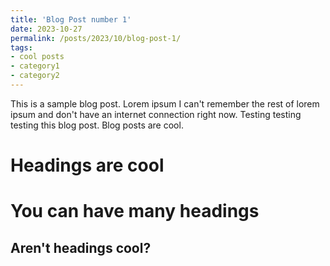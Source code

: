 ```yaml
---
title: 'Blog Post number 1'
date: 2023-10-27
permalink: /posts/2023/10/blog-post-1/
tags:
- cool posts
- category1
- category2
---
```


This is a sample blog post. Lorem ipsum I can't remember the rest of lorem ipsum and don't have an internet connection right now. Testing testing testing this blog post. Blog posts are cool.

Headings are cool
======

You can have many headings
======

Aren't headings cool?
------